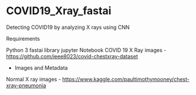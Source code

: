 # COVID19_Xray_fastai
Detecting COVID19 by analyzing X rays using CNN

Requirements

Python 3
fastai library
jupyter Notebook
COVID 19 X Ray images - https://github.com/ieee8023/covid-chestxray-dataset
 - Images and Metadata
 
 Normal X ray images - https://www.kaggle.com/paultimothymooney/chest-xray-pneumonia
 
 
